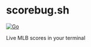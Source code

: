 # scorebug.sh 
[![Go](https://github.com/KevinStirling/scorebug.sh/actions/workflows/go.yml/badge.svg?branch=main)](https://github.com/KevinStirling/scorebug.sh/actions/workflows/go.yml)

Live MLB scores in your terminal
